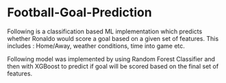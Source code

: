 # Football-Goal-Prediction
Following is a classification based ML implementation which predicts whether Ronaldo would score a goal based on a given set of features. 
This includes : Home/Away, weather conditions, time into game etc.

Following model was implemented by using Random Forest Classifier and then with XGBoost to predict if goal will be scored based on the final set of features.
